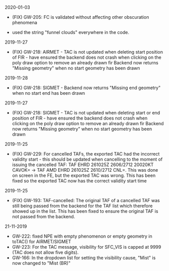 2020-01-03
* (FIX) GW-205: FC is validated without affecting other obscuration phenomena
- used the string "funnel clouds" everywhere in the code.

2019-11-27
* (FIX) GW-218: AIRMET - TAC is not updated when deleting start position of FIR - have ensured the backend does not crash when clicking on the poly draw option to remove an already drawn fir
    Backend now returns "Missing geometry" when no start geometry has been drawn

2019-11-28
* (FIX) GW-218: SIGMET - Backend now returns "Missing end geometry" when no start end has been drawn

2019-11-27
* (FIX) GW-218: SIGMET - TAC is not updated when deleting start or end position of FIR - have ensured the backend does not crash when clicking on the poly draw option to remove an already drawn fir
    Backend now returns "Missing geometry" when no start geometry has been drawn

2019-11-25
* (FIX) GW-229: For cancelled TAFs, the exported TAC had the incorrect validity start - this should be updated when cancelling to the moment of issuing the cancelled TAF: TAF EHRD 261025Z 2606/2712 20020KT CAVOK= -> TAF AMD EHRD 261025Z 2610/2712 CNL=. This was done on screen in the FE, but the exported TAC was wrong. This has been fixed so the exported TAC now has the correct validity start time

2019-11-25
* (FIX) GW-193: TAF-cancelled: The original TAF of a cancelled TAF was still being passed from the backend for the TAF list which therefore showed up in the list. This has been fixed to ensure the original TAF is not passed from the backend. 

21-11-2019
- GW-222: fixed NPE with empty phenomenon or empty geometry in toTAC() for AIRMET/SIGMET
- GW-223: For the TAC message, visibility for SFC_VIS is capped at 9999 (TAC does not allow five digits).
- GW-166: In the dropdown list for setting the visibility cause, "Mist" is now changed to "Mist (BR)"
